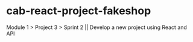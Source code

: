 # cab-react-project-fakeshop
Module 1 > Project 3 > Sprint 2 || Develop a new project using React and API
